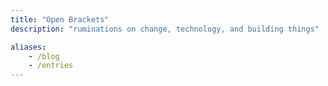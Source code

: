 ```yaml
---
title: "Open Brackets"
description: "ruminations on change, technology, and building things"

aliases:
    - /blog
    - /entries
---
```


